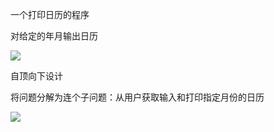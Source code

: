 一个打印日历的程序

对给定的年月输出日历

![](E:\AlgorithmAndDataStructure\Code\PrintCalendar\calendar.png)

自顶向下设计

将问题分解为连个子问题：从用户获取输入和打印指定月份的日历

![](E:\AlgorithmAndDataStructure\Code\PrintCalendar\printcalendar.png)

